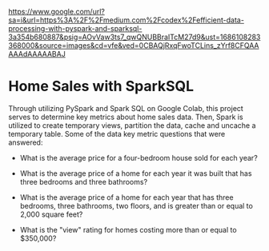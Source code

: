 https://www.google.com/url?sa=i&url=https%3A%2F%2Fmedium.com%2Fcodex%2Fefficient-data-processing-with-pyspark-and-sparksql-3a354b680887&psig=AOvVaw3ts7_qwQNUBBraITcM27d9&ust=1686108283368000&source=images&cd=vfe&ved=0CBAQjRxqFwoTCLins_zYrf8CFQAAAAAdAAAAABAJ

# Home Sales with SparkSQL

Through utilizing PySpark and Spark SQL on Google Colab, this project serves to determine key metrics about home sales data. Then, Spark is utilized to create temporary views, partition the data, cache and uncache a temporary table. Some of the data key metric questions that were answered:

  - What is the average price for a four-bedroom house sold for each year?

  - What is the average price of a home for each year it was built that has three bedrooms and three bathrooms?

  - What is the average price of a home for each year that has three bedrooms, three bathrooms, two floors, and is greater than or equal to 2,000 square feet?

  - What is the "view" rating for homes costing more than or equal to $350,000?

